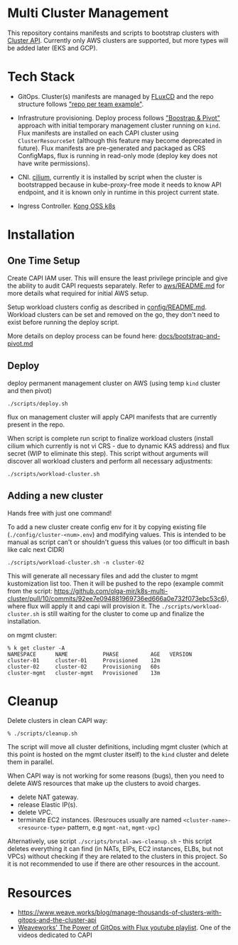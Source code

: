 # Multi Cluster Management

This repository contains manifests and scripts to bootstrap clusters with [Cluster API](https://github.com/kubernetes-sigs/cluster-api). Currently only AWS clusters are supported, but more types will be added later (EKS and GCP).

# Tech Stack

* GitOps. Cluster(s) manifests are managed by [FLuxCD](https://fluxcd.io/) and the repo structure follows ["repo per team example"](https://fluxcd.io/docs/guides/repository-structure/#repo-per-team).

* Infrastruture provisioning. Deploy process follows ["Boostrap & Pivot"](https://cluster-api.sigs.k8s.io/clusterctl/commands/move.html) approach with initial temporary management cluster running on `kind`. Flux manifests are installed on each CAPI cluster using `ClusterResourceSet` (although this feature may become deprecated in future). Flux manifests are pre-generated and packaged as CRS ConfigMaps, flux is running in read-only mode (deploy key does not have write permissions).

* CNI. [cilium](https://cilium.io/), currently it is installed by script when the cluster is bootstrapped because in kube-proxy-free mode it needs to know API endpoint, and it is known only in runtime in this project current state.

* Ingress Controller. [Kong OSS k8s](https://docs.konghq.com/kubernetes-ingress-controller/)

# Installation

## One Time Setup

Create CAPI IAM user. This will ensure the least privilege principle and give the ability to audit CAPI requests separately.
Refer to [aws/README.md](aws/README.md) for more details what required for initial AWS setup.

Setup workload clusters config as described in [config/README.md](config/README.md). Workload clusters can be set and removed on the go, they don't need to exist before running the deploy script.

More details on deploy process can be found here: [docs/bootstrap-and-pivot.md](docs/bootstrap-and-pivot.md)

## Deploy

deploy permanent management cluster on AWS (using temp `kind` cluster and then pivot)
```
./scripts/deploy.sh
```
flux on management cluster will apply CAPI manifests that are currently present in the repo.

When script is complete run script to finalize workload clusters (install cilium which currently is not vi CRS - due to dynamic KAS address) and flux secret (WIP to eliminate this step).
This script without arguments will discover all workload clusters and perform all necessary adjustments:
```
./scripts/workload-cluster.sh
```

## Adding a new cluster

Hands free with just one command!

To add a new cluster create config env for it by copying existing file (`./config/cluster-<num>.env`) and modifying values. This is intended to be manual as script can't or shouldn't guess this values (or too difficult in bash like calc next CIDR)

```
./scripts/workload-cluster.sh -n cluster-02
```

This will generate all necessary files and add the cluster to mgmt kustomization list too. Then it will be pushed to the repo (example commit from the script: https://github.com/olga-mir/k8s-multi-cluster/pull/10/commits/92ee7e094881969736ed666a0e732f073ebc53c6), where flux will apply it and capi will provision it. The `./scripts/workload-cluster.sh` is still waiting for the cluster to come up and finalize the installation.

on mgmt cluster:
```
% k get cluster -A
NAMESPACE      NAME           PHASE          AGE   VERSION
cluster-01     cluster-01     Provisioned    12m
cluster-02     cluster-02     Provisioning   60s
cluster-mgmt   cluster-mgmt   Provisioned    13m
```

# Cleanup

Delete clusters in clean CAPI way:
```
% ./scripts/cleanup.sh
```
The script will move all cluster definitions, including mgmt cluster (which at this point is hosted on the mgmt cluster itself) to the `kind` cluster and delete them in parallel.

When CAPI way is not working for some reasons (bugs), then you need to delete AWS resources that make up the clusters to avoid charges.

* delete NAT gateway.
* release Elastic IP(s).
* delete VPC.
* terminate EC2 instances.
(Resrouces usually are named `<cluster-name>-<resource-type>` pattern, e.g `mgmt-nat`, `mgmt-vpc`)

Alternatively, use script `./scripts/brutal-aws-cleanup.sh` - this script deletes everything it can find (in NATs, EIPs, EC2 instances, ELBs, but not VPCs) without checking if they are related to the clusters in this project. So it is not recommended to use if there are other resources in the account.

# Resources

* https://www.weave.works/blog/manage-thousands-of-clusters-with-gitops-and-the-cluster-api
* [Weaveworks' The Power of GitOps with Flux youtube playlist](https://www.youtube.com/playlist?list=PL9lTuCFNLaD3fI_g-NXWVxopnJ0adn65d). One of the videos dedicated to CAPI

